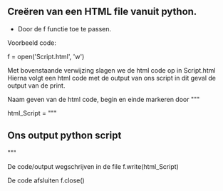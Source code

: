 ## Creëren van een HTML file vanuit python.

-	Door de f functie toe te passen.

Voorbeeld code:

f = open('Script.html', 'w')

Met bovenstaande verwijzing slagen we de html code op in Script.html
Hierna volgt een html code met de output van ons script in dit geval de output van de print.

Naam geven van de html code, begin en einde markeren door """

html_Script = """<html>
<head>
<title>Title</title>
</head>
<body>
<h2>Ons output python script</h2>
  
<p></p>
  
</body>
</html>
"""

De code/output wegschrijven in de file
f.write(html_Script)

De code afsluiten
f.close()

